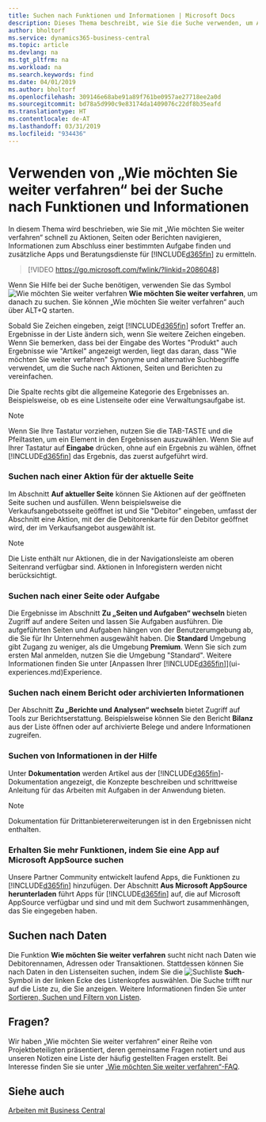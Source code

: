 ```yaml
---
title: Suchen nach Funktionen und Informationen | Microsoft Docs
description: Dieses Thema beschreibt, wie Sie die Suche verwenden, um Aktionen, Seiten, Berichte, Dokumentation und Daten sowie andere Apps und Beratungsdienste zu finden.
author: bholtorf
ms.service: dynamics365-business-central
ms.topic: article
ms.devlang: na
ms.tgt_pltfrm: na
ms.workload: na
ms.search.keywords: find
ms.date: 04/01/2019
ms.author: bholtorf
ms.openlocfilehash: 309146e68abe91a89f761be0957ae27718ee2a0d
ms.sourcegitcommit: bd78a5d990c9e83174da1409076c22df8b35eafd
ms.translationtype: HT
ms.contentlocale: de-AT
ms.lasthandoff: 03/31/2019
ms.locfileid: "934436"
---
```

# <a name="using-tell-me-to-find-features-and-information"></a>Verwenden von „Wie möchten Sie weiter verfahren“ bei der Suche nach Funktionen und Informationen  
In diesem Thema wird beschrieben, wie Sie mit „Wie möchten Sie weiter verfahren“ schnell zu Aktionen, Seiten oder Berichten navigieren, Informationen zum Abschluss einer bestimmten Aufgabe finden und zusätzliche Apps und Beratungsdienste für [!INCLUDE[d365fin](includes/d365fin_md.md)] zu ermitteln.  
  

> [!VIDEO https://go.microsoft.com/fwlink/?linkid=2086048]

Wenn Sie Hilfe bei der Suche benötigen, verwenden Sie das Symbol ![Wie möchten Sie weiter verfahren](media/ui-search/search.png "Nach Seite oder Bericht suchen") **Wie möchten Sie weiter verfahren**, um danach zu suchen. Sie können „Wie möchten Sie weiter verfahren“ auch über ALT+Q starten.

Sobald Sie Zeichen eingeben, zeigt [!INCLUDE[d365fin](includes/d365fin_md.md)] sofort Treffer an. Ergebnisse in der Liste ändern sich, wenn Sie weitere Zeichen eingeben. Wenn Sie bemerken, dass bei der Eingabe des Wortes "Produkt" auch Ergebnisse wie "Artikel" angezeigt werden, liegt das daran, dass "Wie möchten Sie weiter verfahren" Synonyme und alternative Suchbegriffe verwendet, um die Suche nach Aktionen, Seiten und Berichten zu vereinfachen. 

Die Spalte rechts gibt die allgemeine Kategorie des Ergebnisses an. Beispielsweise, ob es eine Listenseite oder eine Verwaltungsaufgabe ist.  

> [!NOTE]  
>   Wenn Sie Ihre Tastatur vorziehen, nutzen Sie die TAB-TASTE und die Pfeiltasten, um ein Element in den Ergebnissen auszuwählen. Wenn Sie auf Ihrer Tastatur auf **Eingabe** drücken, ohne auf ein Ergebnis zu wählen, öffnet [!INCLUDE[d365fin](includes/d365fin_md.md)] das Ergebnis, das zuerst aufgeführt wird.

### <a name="find-an-action-on-the-current-page"></a>Suchen nach einer Aktion für der aktuelle Seite
Im Abschnitt **Auf aktueller Seite** können Sie Aktionen auf der geöffneten Seite suchen und ausfüllen. Wenn beispielsweise die Verkaufsangebotsseite geöffnet ist und Sie "Debitor" eingeben, umfasst der Abschnitt eine Aktion, mit der die Debitorenkarte für den Debitor geöffnet wird, der im Verkaufsangebot ausgewählt ist. 

> [!NOTE]  
>   Die Liste enthält nur Aktionen, die in der Navigationsleiste am oberen Seitenrand verfügbar sind. Aktionen in Inforegistern werden nicht berücksichtigt.  

### <a name="find-a-page-or-a-task"></a>Suchen nach einer Seite oder Aufgabe
Die Ergebnisse im Abschnitt **Zu „Seiten und Aufgaben“ wechseln** bieten Zugriff auf andere Seiten und lassen Sie Aufgaben ausführen. Die aufgeführten Seiten und Aufgaben hängen von der Benutzerumgebung ab, die Sie für Ihr Unternehmen ausgewählt haben. Die **Standard** Umgebung gibt Zugang zu weniger, als die Umgebung **Premium**. Wenn Sie sich zum ersten Mal anmelden, nutzen Sie die Umgebung "Standard". Weitere Informationen finden Sie unter [Anpassen Ihrer [!INCLUDE[d365fin](includes/d365fin_md.md)]](ui-experiences.md)Experience.

### <a name="find-a-report-or-archived-information"></a>Suchen nach einem Bericht oder archivierten Informationen
Der Abschnitt **Zu „Berichte und Analysen“ wechseln** bietet Zugriff auf Tools zur Berichtserstattung. Beispielsweise können Sie den Bericht **Bilanz** aus der Liste öffnen oder auf archivierte Belege und andere Informationen zugreifen.  

### <a name="find-information-in-the-help"></a>Suchen von Informationen in der Hilfe
Unter **Dokumentation** werden Artikel aus der [!INCLUDE[d365fin](includes/d365fin_md.md)]-Dokumentation angezeigt, die Konzepte beschreiben und schrittweise Anleitung für das Arbeiten mit Aufgaben in der Anwendung bieten.    

> [!NOTE]  
>   Dokumentation für Drittanbietererweiterungen ist in den Ergebnissen nicht enthalten. 

### <a name="get-more-functionality-by-finding-an-app-on-microsoft-appsource"></a>Erhalten Sie mehr Funktionen, indem Sie eine App auf Microsoft AppSource suchen
Unsere Partner Community entwickelt laufend Apps, die Funktionen zu [!INCLUDE[d365fin](includes/d365fin_md.md)] hinzufügen. Der Abschnitt **Aus Microsoft AppSource herunterladen** führt Apps für [!INCLUDE[d365fin](includes/d365fin_md.md)] auf, die auf Microsoft AppSource verfügbar und sind und mit dem Suchwort zusammenhängen, das Sie eingegeben haben.

## <a name="searching-for-data"></a>Suchen nach Daten
Die Funktion **Wie möchten Sie weiter verfahren** sucht nicht nach Daten wie Debitorennamen, Adressen oder Transaktionen. Stattdessen können Sie nach Daten in den Listenseiten suchen, indem Sie die ![Suchliste](media/ui-search/search-list.png "Suchlistensymbol") **Such**-Symbol in der linken Ecke des Listenkopfes auswählen. Die Suche trifft nur auf die Liste zu, die Sie anzeigen. Weitere Informationen finden Sie unter [Sortieren, Suchen und Filtern von Listen](ui-enter-criteria-filters.md).

## <a name="questions"></a>Fragen?
Wir haben „Wie möchten Sie weiter verfahren“ einer Reihe von Projektbeteiligten präsentiert, deren gemeinsame Fragen notiert und aus unseren Notizen eine Liste der häufig gestellten Fragen erstellt. Bei Interesse finden Sie sie unter [„Wie möchten Sie weiter verfahren“-FAQ](ui-search-faq.md).

## <a name="see-also"></a>Siehe auch
[Arbeiten mit  Business Central](ui-work-product.md)